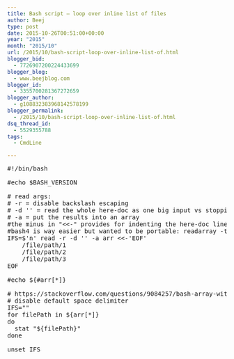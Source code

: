 ```yaml
---
title: Bash script – loop over inline list of files
author: Beej
type: post
date: 2015-10-26T00:51:00+00:00
year: "2015"
month: "2015/10"
url: /2015/10/bash-script-loop-over-inline-list-of.html
blogger_bid:
  - 7726907200224433699
blogger_blog:
  - www.beejblog.com
blogger_id:
  - 3355700281367272659
blogger_author:
  - g108832383968142578199
blogger_permalink:
  - /2015/10/bash-script-loop-over-inline-list-of.html
dsq_thread_id:
  - 5529355788
tags:
  - CmdLine

---
```

<pre class="prettyprint">#!/bin/bash

#echo $BASH_VERSION

# read args:
# -r = disable backslash escaping
# -d '' = read the whole here-doc as one big input vs stopping stopping at the first new line as the default delimiter
# -a = put the results into an array
#the minus in "<<-" provides for indenting the here-doc lines, but with TABS ONLY
#bash4 is way easier but wanted to be portable: readarray -t arr <<-"EOT"
IFS=$'n' read -r -d '' -a arr <<-'EOF'
    /file/path/1
    /file/path/2
    /file/path/3
EOF

#echo ${#arr[*]}

# https://stackoverflow.com/questions/9084257/bash-array-with-spaces-in-elements
# disable default space delimiter
IFS=""
for filePath in ${arr[*]}
do
  stat "${filePath}"
done

unset IFS</pre>